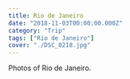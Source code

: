 ```yaml
---
title: Rio de Janeiro
date: "2018-11-03T00:00:00.000Z"
category: "Trip"
tags: ["Rio de Janeiro"]
cover: "./DSC_0218.jpg"
---
```


Photos of Rio de Janeiro.
